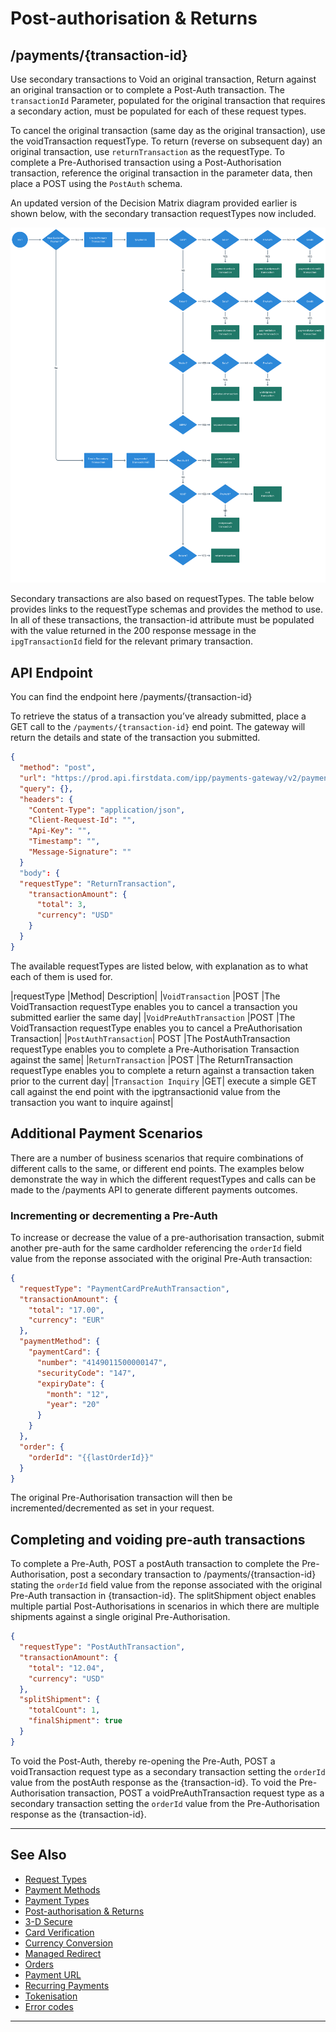 # Post-authorisation & Returns

## /payments/{transaction-id}

Use secondary transactions to Void an original transaction, Return against an original transaction or to complete a Post-Auth transaction. The ```transactionId``` Parameter, populated for the original transaction that requires a secondary action, must be populated for each of these request types.

To cancel the original transaction (same day as the original transaction), use the voidTransaction requestType. To return (reverse on subsequent day) an original transaction, use ```returnTransaction``` as the requestType. To complete a Pre-Authorised transaction using a Post-Authorisation transaction, reference the original transaction in the parameter data, then place a POST using the ```PostAuth``` schema.

An updated version of the Decision Matrix diagram provided earlier is shown below, with the secondary transaction requestTypes now included.

![Decision Matrix!](/assets/images/3-4-decision-matrix.png "Decision Matrix")


Secondary transactions are also based on requestTypes. The table below provides links to the requestType schemas and provides the method to use. In all of these transactions, the transaction-id attribute must be populated with the value returned in the 200 response message in the ```ipgTransactionId``` field for the relevant primary transaction.

## API Endpoint

You can find the endpoint here /payments/{transaction-id}

To retrieve the status of a transaction you’ve already submitted, place a GET call to the ```/payments/{transaction-id}``` end point. The gateway will return the details and state of the transaction you submitted.

```json
{
  "method": "post",
  "url": "https://prod.api.firstdata.com/ipp/payments-gateway/v2/payments/1001-1001-1001-1001",
  "query": {},
  "headers": {
    "Content-Type": "application/json",
    "Client-Request-Id": "",
    "Api-Key": "",
    "Timestamp": "",
    "Message-Signature": ""
  }
  "body": {
  "requestType": "ReturnTransaction",
    "transactionAmount": {
      "total": 3,
      "currency": "USD"
    }
  }
}
```

The available requestTypes are listed below, with explanation as to what each of them is used for.

|requestType	|Method|	Description|
|```VoidTransaction```	|POST	|The VoidTransaction requestType enables you to cancel a transaction you submitted earlier the same day|
|```VoidPreAuthTransaction```	|POST	|The VoidTransaction requestType enables you to cancel a PreAuthorisation Transaction|
|```PostAuthTransaction```|	POST	|The PostAuthTransaction requestType enables you to complete a Pre-Authorisation Transaction against the same|
|```ReturnTransaction```	|POST	|The ReturnTransaction requestType enables you to complete a return against a transaction taken prior to the current day|
|```Transaction Inquiry```	|GET|	execute a simple GET call against the end point with the ipgtransactionid value from the transaction you want to inquire against|

## Additional Payment Scenarios

There are a number of business scenarios that require combinations of different calls to the same, or different end points. The examples below demonstrate the way in which the different requestTypes and calls can be made to the /payments API to generate different payments outcomes.

### Incrementing or decrementing a Pre-Auth

To increase or decrease the value of a pre-authorisation transaction, submit another pre-auth for the same cardholder referencing the ```orderId``` field value from the reponse associated with the original Pre-Auth transaction:

```json
{
  "requestType": "PaymentCardPreAuthTransaction",
  "transactionAmount": {
    "total": "17.00",
    "currency": "EUR"
  },
  "paymentMethod": {
    "paymentCard": {
      "number": "4149011500000147",
      "securityCode": "147",
      "expiryDate": {
        "month": "12",
        "year": "20"
      }
    }
  },
  "order": {
    "orderId": "{{lastOrderId}}"
  }
}
```

The original Pre-Authorisation transaction will then be incremented/decremented as set in your request.

## Completing and voiding pre-auth transactions

To complete a Pre-Auth, POST a postAuth transaction to complete the Pre-Authorisation, post a secondary transaction to /payments/{transaction-id} stating the ```orderId``` field value from the reponse associated with the original Pre-Auth transaction in {transaction-id}. The splitShipment object enables multiple partial Post-Authorisations in scenarios in which there are multiple shipments against a single original Pre-Authorisation.

```json
{
  "requestType": "PostAuthTransaction",
  "transactionAmount": {
    "total": "12.04",
    "currency": "USD"
  },
  "splitShipment": {
    "totalCount": 1,
    "finalShipment": true
  }
}
```

To void the Post-Auth, thereby re-opening the Pre-Auth, POST a voidTransaction request type as a secondary transaction setting the ```orderId``` value from the postAuth response as the {transaction-id}. To void the Pre-Authorisation transaction, POST a voidPreAuthTransaction request type as a secondary transaction setting the ```orderId``` value from the Pre-Authorisation response as the {transaction-id}.


---

## See Also

- [Request Types](?path=docs/3-1-request-types.md)
- [Payment Methods](?path=docs/3-2-payment-methods.md)
- [Payment Types](?path=docs/3-3-payment-types.md)
- [Post-authorisation & Returns](?path=docs/3-4-post-auth.md)
- [3-D Secure](?path=docs/3-5-3d-secure.md)
- [Card Verification](?path=docs/3-6-card-verification.md)
- [Currency Conversion](?path=docs/3-7-currency-conversion.md)
- [Managed Redirect](?path=docs/3-8-managed-redirect.md)
- [Orders](?path=docs/3-9-orders.md)
- [Payment URL](?path=docs/3-10-payment-url.md)
- [Recurring Payments](?path=docs/3-11-recurring-payments.md)
- [Tokenisation](?path=docs/3-12-tokenisation.md)
- [Error codes](?path=docs/3-13-error-codes.md)

---
